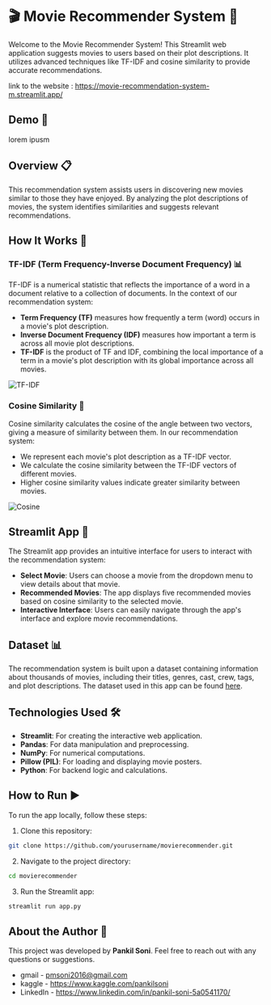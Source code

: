# 🎬 Movie Recommender System 🍿

Welcome to the Movie Recommender System! This Streamlit web application suggests movies to users based on their plot descriptions. It utilizes advanced techniques like TF-IDF and cosine similarity to provide accurate recommendations.

link to the website : https://movie-recommendation-system-m.streamlit.app/

## Demo 📸
lorem ipusm

## Overview 📋

This recommendation system assists users in discovering new movies similar to those they have enjoyed. By analyzing the plot descriptions of movies, the system identifies similarities and suggests relevant recommendations.

## How It Works 🤔

### TF-IDF (Term Frequency-Inverse Document Frequency) 📊

TF-IDF is a numerical statistic that reflects the importance of a word in a document relative to a collection of documents. In the context of our recommendation system:
- **Term Frequency (TF)** measures how frequently a term (word) occurs in a movie's plot description.
- **Inverse Document Frequency (IDF)** measures how important a term is across all movie plot descriptions.
- **TF-IDF** is the product of TF and IDF, combining the local importance of a term in a movie's plot description with its global importance across all movies.

![TF-IDF](https://i.postimg.cc/0yMPpYzh/tfidf.jpg "TF-IDF")

### Cosine Similarity 📐

Cosine similarity calculates the cosine of the angle between two vectors, giving a measure of similarity between them. In our recommendation system:
- We represent each movie's plot description as a TF-IDF vector.
- We calculate the cosine similarity between the TF-IDF vectors of different movies.
- Higher cosine similarity values indicate greater similarity between movies.

![Cosine](https://i.postimg.cc/jdkRwgSz/Cosine.jpg)

## Streamlit App 🚀

The Streamlit app provides an intuitive interface for users to interact with the recommendation system:
- **Select Movie**: Users can choose a movie from the dropdown menu to view details about that movie.
- **Recommended Movies**: The app displays five recommended movies based on cosine similarity to the selected movie.
- **Interactive Interface**: Users can easily navigate through the app's interface and explore movie recommendations.

## Dataset 📊

The recommendation system is built upon a dataset containing information about thousands of movies, including their titles, genres, cast, crew, tags, and plot descriptions. The dataset used in this app can be found [here](https://www.kaggle.com/datasets/gazu468/tmdb-10000-movies-dataset).

## Technologies Used 🛠️

- **Streamlit**: For creating the interactive web application.
- **Pandas**: For data manipulation and preprocessing.
- **NumPy**: For numerical computations.
- **Pillow (PIL)**: For loading and displaying movie posters.
- **Python**: For backend logic and calculations.

## How to Run ▶️

To run the app locally, follow these steps:

1. Clone this repository:

```bash
git clone https://github.com/yourusername/movierecommender.git
```
2. Navigate to the project directory:
```bash
cd movierecommender
```
3. Run the Streamlit app:
```bash
streamlit run app.py
```
## About the Author 📝
This project was developed by **Pankil Soni**. Feel free to reach out with any questions or suggestions.
- gmail - pmsoni2016@gmail.com
- kaggle - https://www.kaggle.com/pankilsoni
- LinkedIn - https://www.linkedin.com/in/pankil-soni-5a0541170/
